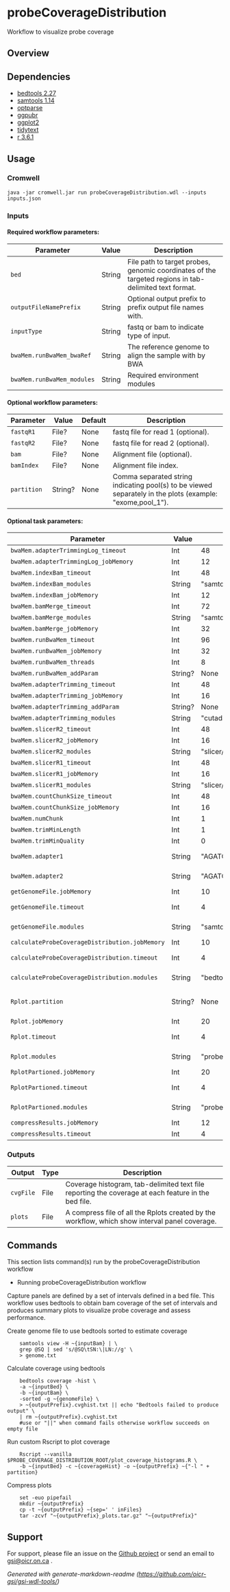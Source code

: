 # probeCoverageDistribution

Workflow to visualize probe coverage

## Overview

## Dependencies

* [bedtools 2.27](https://bedtools.readthedocs.io/en/latest/content/bedtools-suite.html)
* [samtools 1.14](http://www.htslib.org/)
* [optparse](https://cran.r-project.org/web/packages/optparse/index.html)
* [ggpubr](https://cran.r-project.org/web/packages/ggpubr/index.html)
* [ggplot2](https://cran.r-project.org/web/packages/ggplot2/index.html)
* [tidytext](https://cran.r-project.org/web/packages/tidytext/)
* [r 3.6.1](https://cran.r-project.org/)


## Usage

### Cromwell
```
java -jar cromwell.jar run probeCoverageDistribution.wdl --inputs inputs.json
```

### Inputs

#### Required workflow parameters:
Parameter|Value|Description
---|---|---
`bed`|String|File path to target probes, genomic coordinates of the targeted regions in tab-delimited text format.
`outputFileNamePrefix`|String|Optional output prefix to prefix output file names with.
`inputType`|String|fastq or bam to indicate type of input.
`bwaMem.runBwaMem_bwaRef`|String|The reference genome to align the sample with by BWA
`bwaMem.runBwaMem_modules`|String|Required environment modules


#### Optional workflow parameters:
Parameter|Value|Default|Description
---|---|---|---
`fastqR1`|File?|None|fastq file for read 1 (optional).
`fastqR2`|File?|None|fastq file for read 2 (optional).
`bam`|File?|None|Alignment file (optional).
`bamIndex`|File?|None|Alignment file index.
`partition`|String?|None|Comma separated string indicating pool(s) to be viewed separately in the plots (example: "exome,pool_1").


#### Optional task parameters:
Parameter|Value|Default|Description
---|---|---|---
`bwaMem.adapterTrimmingLog_timeout`|Int|48|Hours before task timeout
`bwaMem.adapterTrimmingLog_jobMemory`|Int|12|Memory allocated indexing job
`bwaMem.indexBam_timeout`|Int|48|Hours before task timeout
`bwaMem.indexBam_modules`|String|"samtools/1.9"|Modules for running indexing job
`bwaMem.indexBam_jobMemory`|Int|12|Memory allocated indexing job
`bwaMem.bamMerge_timeout`|Int|72|Hours before task timeout
`bwaMem.bamMerge_modules`|String|"samtools/1.9"|Required environment modules
`bwaMem.bamMerge_jobMemory`|Int|32|Memory allocated indexing job
`bwaMem.runBwaMem_timeout`|Int|96|Hours before task timeout
`bwaMem.runBwaMem_jobMemory`|Int|32|Memory allocated for this job
`bwaMem.runBwaMem_threads`|Int|8|Requested CPU threads
`bwaMem.runBwaMem_addParam`|String?|None|Additional BWA parameters
`bwaMem.adapterTrimming_timeout`|Int|48|Hours before task timeout
`bwaMem.adapterTrimming_jobMemory`|Int|16|Memory allocated for this job
`bwaMem.adapterTrimming_addParam`|String?|None|Additional cutadapt parameters
`bwaMem.adapterTrimming_modules`|String|"cutadapt/1.8.3"|Required environment modules
`bwaMem.slicerR2_timeout`|Int|48|Hours before task timeout
`bwaMem.slicerR2_jobMemory`|Int|16|Memory allocated for this job
`bwaMem.slicerR2_modules`|String|"slicer/0.3.0"|Required environment modules
`bwaMem.slicerR1_timeout`|Int|48|Hours before task timeout
`bwaMem.slicerR1_jobMemory`|Int|16|Memory allocated for this job
`bwaMem.slicerR1_modules`|String|"slicer/0.3.0"|Required environment modules
`bwaMem.countChunkSize_timeout`|Int|48|Hours before task timeout
`bwaMem.countChunkSize_jobMemory`|Int|16|Memory allocated for this job
`bwaMem.numChunk`|Int|1|number of chunks to split fastq file [1, no splitting]
`bwaMem.trimMinLength`|Int|1|minimum length of reads to keep [1]
`bwaMem.trimMinQuality`|Int|0|minimum quality of read ends to keep [0]
`bwaMem.adapter1`|String|"AGATCGGAAGAGCACACGTCTGAACTCCAGTCAC"|adapter sequence to trim from read 1 [AGATCGGAAGAGCACACGTCTGAACTCCAGTCAC]
`bwaMem.adapter2`|String|"AGATCGGAAGAGCGTCGTGTAGGGAAAGAGTGT"|adapter sequence to trim from read 2 [AGATCGGAAGAGCGTCGTGTAGGGAAAGAGTGT]
`getGenomeFile.jobMemory`|Int|10|Memory (in GB) allocated for job.
`getGenomeFile.timeout`|Int|4|Maximum amount of time (in hours) the task can run for.
`getGenomeFile.modules`|String|"samtools/1.14"|Environment module names and version to load (space separated) before command execution.
`calculateProbeCoverageDistribution.jobMemory`|Int|10|Memory (in GB) allocated for job.
`calculateProbeCoverageDistribution.timeout`|Int|4|Maximum amount of time (in hours) the task can run for.
`calculateProbeCoverageDistribution.modules`|String|"bedtools/2.27"|Environment module names and version to load (space separated) before command execution.
`Rplot.partition`|String?|None|Comma separated string indicating pool(s) to be viewed separately in the plots (example: "exome,pool_1").
`Rplot.jobMemory`|Int|20|Memory (in GB) allocated for job.
`Rplot.timeout`|Int|4|Maximum amount of time (in hours) the task can run for.
`Rplot.modules`|String|"probe-coverage-distribution/2.0"|Environment module names and version to load (space separated) before command execution.
`RplotPartioned.jobMemory`|Int|20|Memory (in GB) allocated for job.
`RplotPartioned.timeout`|Int|4|Maximum amount of time (in hours) the task can run for.
`RplotPartioned.modules`|String|"probe-coverage-distribution/2.0"|Environment module names and version to load (space separated) before command execution.
`compressResults.jobMemory`|Int|12|Memory for the task, in gigabytes
`compressResults.timeout`|Int|4|Timeout for the task, in hours


### Outputs

Output | Type | Description
---|---|---
`cvgFile`|File|Coverage histogram, tab-delimited text file reporting the coverage at each feature in the bed file.
`plots`|File|A compress file of all the Rplots created by the workflow, which show interval panel coverage.


## Commands
 This section lists command(s) run by the probeCoverageDistribution workflow
 
 * Running probeCoverageDistribution workflow
 
 Capture panels are defined by a set of intervals defined in a bed file. This workflow uses bedtools to obtain bam coverage of the set of intervals and produces summary plots to visualize probe coverage and assess performance. 
 
 Create genome file to use bedtools sorted to estimate coverage
 ```
     samtools view -H ~{inputBam} | \
     grep @SQ | sed 's/@SQ\tSN:\|LN://g' \
     > genome.txt
 ```
 Calculate coverage using bedtools
 ```
     bedtools coverage -hist \
     -a ~{inputBed} \
     -b ~{inputBam} \
     -sorted -g ~{genomeFile} \
     > ~{outputPrefix}.cvghist.txt || echo "Bedtools failed to produce output" \
     | rm ~{outputPrefix}.cvghist.txt
     #use or "||" when command fails otherwise workflow succeeds on empty file
 ```
 Run custom Rscript to plot coverage
 ```
     Rscript --vanilla $PROBE_COVERAGE_DISTRIBUTION_ROOT/plot_coverage_histograms.R \
     -b ~{inputBed} -c ~{coverageHist} -o ~{outputPrefix} ~{"-l " + partition}
 ```
 Compress plots
 ```
     set -euo pipefail
     mkdir ~{outputPrefix}
     cp -t ~{outputPrefix} ~{sep=' ' inFiles}
     tar -zcvf "~{outputPrefix}_plots.tar.gz" "~{outputPrefix}"
 ```
 ## Support

For support, please file an issue on the [Github project](https://github.com/oicr-gsi) or send an email to gsi@oicr.on.ca .

_Generated with generate-markdown-readme (https://github.com/oicr-gsi/gsi-wdl-tools/)_
